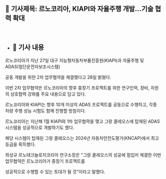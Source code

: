 ## 📰 기사제목: 르노코리아, KIAPI와 자율주행 개발…기술 협력 확대
<br>

- ## 📄 기사 내용
 르노코리아가 지난 27일 대구 지능형자동차부품진흥원(KIAPI)과 자율주행 및 ADAS(첨단운전자보조시스템) 

 공동 개발을 위한 2차 업무협약을 체결했다고 28일 밝혔다.

 이번 2차 업무협약은 르노코리아의 향후 중장기 프로젝트를 위한 연구인력, 장비, 자원의 상호협력 강화를 주요 내용으로 담고 있다.

 르노코리아와 KIAPI는 향후 10개 이상의 ADAS 프로젝트를 공동으로 수행하고, 각종 차량 주행 성능 시험도 함께 진행할 방침이다.

 르노코리아는 지난해 1월 KIAPI와 1차 업무협약을 맺고 그랑 콜레오스에 탑재된 ADAS 시스템을 성공적으로 개발하기도 했다. 

 해당 시스템이 탑재된 그랑 콜레오스는 2024년 자동차안전도평가(KNCAP)에서 최고 등급을 획득했다.

 최성규 르노테크놀로지코리아 연구소장은 "그랑 콜레오스의 성공에 힘입어 체결한 이번 업무협약은 르노코리아가 중장기 프로젝트를 

 성공적으로 수행할 수 있는 토대가 될 것"이라고 말했다.
